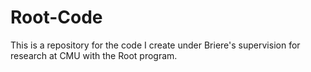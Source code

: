 # Root-Code
This is a repository for the code I create under Briere's supervision for research at CMU with the Root program. 
